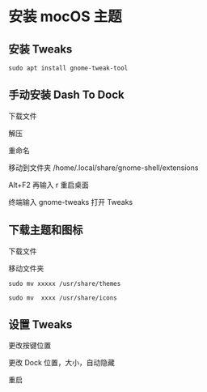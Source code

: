 # 安装 mocOS 主题

## 安装 Tweaks 

```shell
sudo apt install gnome-tweak-tool
```

## 手动安装 Dash To Dock

下载文件

解压

重命名

移动到文件夹 /home/.local/share/gnome-shell/extensions


Alt+F2 再输入 r 重启桌面

终端输入 gnome-tweaks 打开 Tweaks


## 下载主题和图标

下载文件

移动文件夹

```shell
sudo mv xxxxx /usr/share/themes

sudo mv  xxxx /usr/share/icons
```

## 设置 Tweaks

更改按键位置

更改 Dock 位置，大小，自动隐藏

重启